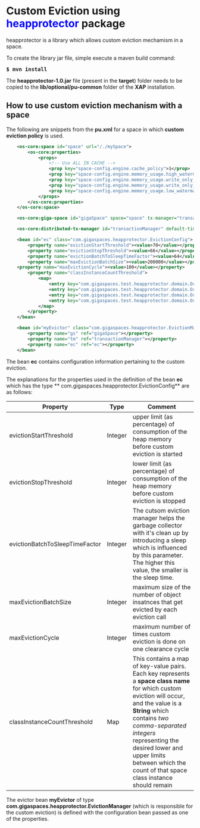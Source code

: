 <h1>Custom Eviction using <font color='blue'>heapprotector</font> package</h1>

heapprotector is a library which allows custom eviction mechamism in a space.

To create the library jar file, simple execute a maven build command:

<pre>
<b>$ mvn install</b>
</pre>

The **heapprotector-1.0.jar** file (present in the **target**) folder needs to be copied to the **lib/optional/pu-common** folder of the **XAP** installation.

<h2>How to use custom eviction mechanism with a space</h2>

The following are snippets from the <b>pu.xml</b> for a space in which <b>custom eviction policy</b> is used.
```xml
	<os-core:space id="space" url="/./mySpace">
		<os-core:properties>
			<props>
				<!-- Use ALL IN CACHE -->
				<prop key="space-config.engine.cache_policy">1</prop>
				<prop key="space-config.engine.memory_usage.high_watermark_percentage">97</prop>
				<prop key="space-config.engine.memory_usage.write_only_block_percentage">96</prop>
				<prop key="space-config.engine.memory_usage.write_only_check_percentage">95</prop>
				<prop key="space-config.engine.memory_usage.low_watermark_percentage">94</prop>
			</props>
		</os-core:properties>
	</os-core:space>

	<os-core:giga-space id="gigaSpace" space="space" tx-manager="transactionManager"/>

	<os-core:distributed-tx-manager id="transactionManager" default-timeout="5000" />

	<bean id="ec" class="com.gigaspaces.heapprotector.EvictionConfig">
		<property name="evictionStartThreshold"><value>70</value></property>
		<property name="evictionStopThreshold"><value>66</value></property>
		<property name="evictionBatchToSleepTimeFactor"><value>64</value></property>
		<property name="maxEvictionBatchSize"><value>200000</value></property>
    <property name="maxEvictionCycle"><value>100</value></property>
		<property name="classInstanceCountThreshold">
			<map>
				<entry key="com.gigaspaces.test.heapprotector.domain.Order1" value="1200000,1300000"/>
				<entry key="com.gigaspaces.test.heapprotector.domain.Order2" value="1300000,1400000"/>
				<entry key="com.gigaspaces.test.heapprotector.domain.Order3" value="1000000,1100000"/>
				<entry key="com.gigaspaces.test.heapprotector.domain.Order4" value="900000,1000000"/>
			</map>
		</property>
	</bean>

	<bean id="myEvictor" class="com.gigaspaces.heapprotector.EvictionManager">
		<property name="gs" ref="gigaSpace"></property>
		<property name="tm" ref="transactionManager"></property>
		<property name="ec" ref="ec"></property>
	</bean>
```

The bean **ec** contains configuration information pertaining to the custom eviction.

The explanations for the properties used in the definition of the bean **ec** which has the type **
com.gigaspaces.heapprotector.EvictionConfig** are as follows:

| Property | Type | Comment |
| -------- | ---- | ------- |
| evictionStartThreshold | Integer | upper limit (as percentage) of consumption of the heap memory before custom eviction is started |
| evictionStopThreshold | Integer | lower limit (as percentage) of consumption of the heap memory before custom eviction is stopped |
| evictionBatchToSleepTimeFactor | Integer | The cutsom eviction manager helps the garbage collector with it's clean up by introducing a sleep which is influenced by this parameter. The higher this value, the smaller is the sleep time. |
| maxEvictionBatchSize | Integer | maximum size of the number of object insatnces that get evicted by each eviction call |
| maxEvictionCycle | Integer | maximum number of times custom eviction is done on one clearance cycle |
| classInstanceCountThreshold | Map | This contains a map of key-value pairs. Each key represents a <b>space class name</b> for which custom eviction will occur, and the value is a <b>String</b> which contains <i>two comma-separated integers</i> representing the desired lower and upper limits between which the count of that space class instance should remain |

The evictor bean **myEvictor** of type **com.gigaspaces.heapprotector.EvictionManager** (which is responsible for the custom eviction) is defined with the configuration bean passed as one of the properties.






